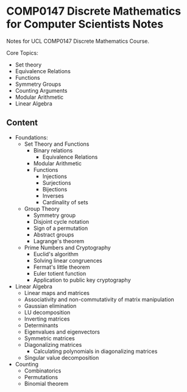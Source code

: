 # COMP0147 Discrete Mathematics for Computer Scientists Notes
Notes for UCL COMP0147 Discrete Mathematics Course.

Core Topics:
- Set theory
- Equivalence Relations
- Functions
- Symmetry Groups
- Counting Arguments
- Modular Arithmetic
- Linear Algebra

## Content
- Foundations:
  - Set Theory and Functions
    - Binary relations
      - Equivalence Relations
    - Modular Arithmetic
    - Functions
      - Injections
      - Surjections
      - Bijections
      - Inverses
      - Cardinality of sets
  - Group Theory
    - Symmetry group
    - Disjoint cycle notation
    - Sign of a permutation
    - Abstract groups
    - Lagrange's theorem
  - Prime Numbers and Cryptography
    - Euclid's algorithm
    - Solving linear congruences
    - Fermat's little theorem
    - Euler totient function
    - Application to public key cryptography
- Linear Algebra
  - Linear maps and matrices
  - Associativity and non-commutativity of matrix manipulation
  - Gaussian elimination
  - LU decomposition
  - Inverting matrices
  - Determinants
  - Eigenvalues and eigenvectors
  - Symmetric matrices
  - Diagonalizing matrices
    - Calculating polynomials in diagonalizing matrices
  - Singular value decomposition
- Counting
  - Combinatorics
  - Permutations
  - Binomial theorem
